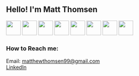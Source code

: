 ## Hello! I'm Matt Thomsen 

<img src="https://cdn.jsdelivr.net/gh/devicons/devicon/icons/git/git-original-wordmark.svg" height="40px"/> <img src="https://cdn.jsdelivr.net/gh/devicons/devicon/icons/javascript/javascript-original.svg" height="40px"/>
<img src="https://cdn.jsdelivr.net/gh/devicons/devicon/icons/mongodb/mongodb-original-wordmark.svg" height="40px"/>
<img src="https://cdn.jsdelivr.net/gh/devicons/devicon/icons/express/express-original.svg" height="40px"/>
<img src="https://cdn.jsdelivr.net/gh/devicons/devicon/icons/react/react-original.svg" height="40px"/>
<img src="https://cdn.jsdelivr.net/gh/devicons/devicon/icons/nodejs/nodejs-original-wordmark.svg" height="40px"/>
<img src="https://cdn.jsdelivr.net/gh/devicons/devicon/icons/mysql/mysql-original-wordmark.svg" height="40px"/>
<img src="https://cdn.jsdelivr.net/gh/devicons/devicon/icons/python/python-original.svg" height="40px"/>
<!-- <img src="https://cdn.jsdelivr.net/gh/devicons/devicon/icons/arduino/arduino-original-wordmark.svg" height="40px"/> -->



### How to Reach me: <br>
Email: [matthewthomsen99@gmail.com](mailto:matthewthomsen99@gmail.com)<br>
[LinkedIn](https://www.linkedin.com/in/matt-thomsen-2814b3254/)
<!--
**mthomsn/mthomsn** is a ✨ _special_ ✨ repository because its `README.md` (this file) appears on your GitHub profile.

Here are some ideas to get you started:

- 🔭 I’m currently working on ...
- 🌱 I’m currently learning ...
- 👯 I’m looking to collaborate on ...
- 🤔 I’m looking for help with ...
- 💬 Ask me about ...
- 📫 How to reach me: ...
- 😄 Pronouns: ...
- ⚡ Fun fact: ...
-->
